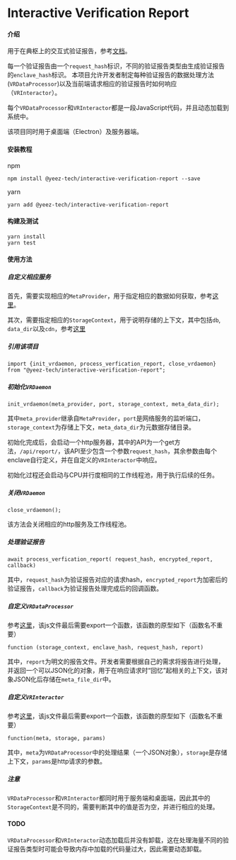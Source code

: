 # Interactive Verification Report

#### 介绍
用于在典枢上的交互式验证报告，参考[文档](./main.pdf)。


每一个验证报告由一个`request_hash`标识，不同的验证报告类型由生成验证报告的`enclave_hash`标识。
本项目允许开发者制定每种验证报告的数据处理方法(`VRDataProcessor`)以及当前端请求相应的验证报告时如何响应（`VRInteractor`）。

每个`VRDataProcessor`和`VRInteractor`都是一段JavaScript代码，并且动态加载到系统中。

该项目同时用于桌面端（Electron）及服务器端。

#### 安装教程

npm

```base
npm install @yeez-tech/interactive-verification-report --save
```

yarn

```base
yarn add @yeez-tech/interactive-verification-report
```

#### 构建及测试
```base
yarn install
yarn test
```

#### 使用方法

##### 自定义相应服务
首先，需要实现相应的`MetaProvider`，用于指定相应的数据如何获取，参考[这里](./src/MetaProvider.js)。

其次，需要指定相应的`StorageContext`，用于说明存储的上下文，其中包括`db`, `data_dir`以及`cdn`，参考[这里](./src/StorageContext.js)


##### 引用该项目
```
import {init_vrdaemon, process_verfication_report, close_vrdaemon} from "@yeez-tech/interactive-verification-report";

```
##### 初始化`VRDaemon`

```
init_vrdaemon(meta_provider, port, storage_context, meta_data_dir);
```
其中`meta_provider`继承自`MetaProvider`，`port`是网络服务的监听端口，`storage_context`为存储上下文，`meta_data_dir`为元数据存储目录。

初始化完成后，会启动一个http服务器，其中的API为一个get方法，`/api/report/`，该API至少包含一个参数`request_hash`，其余参数由每个enclave自行定义，并在自定义的`VRInteractor`中响应。

初始化过程还会启动与CPU并行度相同的工作线程池，用于执行后续的任务。

##### 关闭`VRDaemon`

```
close_vrdaemon();
```
该方法会关闭相应的http服务及工作线程池。

##### 处理验证报告
```
await process_verfication_report( request_hash, encrypted_report, callback)
```
其中，`request_hash`为验证报告对应的请求hash，`encrypted_report`为加密后的验证报告，`callback`为验证报告处理完成后的回调函数。

##### 自定义`VRDataProcessor`
参考[这里](./test//simple/VRDataProcessor.js)，该js文件最后需要export一个函数，该函数的原型如下（函数名不重要）
```
function (storage_context, enclave_hash, request_hash, report)
```
其中，`report`为明文的报告文件。开发者需要根据自己的需求将报告进行处理，并返回一个可以JSON化的对象，用于在响应请求时“回忆”起相关的上下文，该对象JSON化后存储在`meta_file_dir`中。


##### 自定义`VRInteractor`
参考[这里](./test/simple/VRInteractor.js)，该js文件最后需要export一个函数，该函数的原型如下（函数名不重要）
```
function(meta, storage, params)
```
其中，`meta`为`VRDataProcessor`中的处理结果（一个JSON对象），`storage`是存储上下文，`params`是http请求的参数。

##### 注意
`VRDataProcessor`和`VRInteractor`都同时用于服务端和桌面端，因此其中的`StorageContext`是不同的，需要判断其中的值是否为空，并进行相应的处理。



#### TODO
`VRDataProcessor`和`VRInteractor`动态加载后并没有卸载，这在处理海量不同的验证报告类型时可能会导致内存中加载的代码量过大，因此需要动态卸载。
